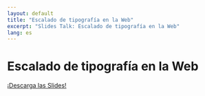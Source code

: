 ```yaml
---
layout: default
title: "Escalado de tipografía en la Web"
excerpt: "Slides Talk: Escalado de tipografía en la Web"
lang: es
---
```


<div class="slides">
    <main class="page" role="main">
        <h1>Escalado de tipografía en la Web</h1>
        <a class="link" href="/speaking/escalado-de-tipografia-en-la-web">¡Descarga las Slides!</a>
    </main>
</div>
